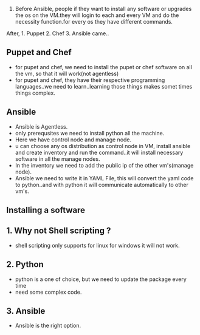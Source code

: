 1. Before Ansible, people if they want to install any software or upgrades the os on the VM.they will login to each and every VM and do the necessity function.for every os they have different commands.

After,
    1. Puppet
    2. Chef
    3. Ansible came..

## Puppet and Chef

- for pupet and chef, we need to install the pupet or chef software on all the vm, so that it will work(not agentless)
- for pupet and chef, they have their respective programming languages..we need to learn..learning those things makes somet times things complex.

## Ansible

- Ansible is Agentless.
- only prerequsites we need to install python all the machine.
- Here we have control node and manage node.
- u can choose any os distribution as control node in VM, install ansible and create inventory and run the command..it will install necessary software in all the manage nodes. 
- In the inventory we need to add the public ip of the other vm's(manage node).
- Ansible we need to write it in YAML File, this will convert the yaml code to python..and with python it will communicate automatically to other vm's.


## Installing a software

## 1. Why not Shell scripting ?

- shell scripting only supports for linux for windows it will not work.

## 2. Python

- python is a one of choice, but we need to update the package every time
- need some complex code.

## 3. Ansible

- Ansible is the right option.
